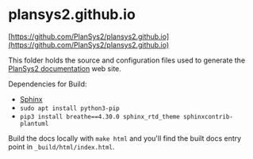 # plansys2.github.io

[https://github.com/PlanSys2/plansys2.github.io](https://github.com/PlanSys2/plansys2.github.io)

This folder holds the source and configuration files used to generate the
[PlanSys2 documentation](http://intelligentroboticslab.gsyc.urjc.es/plansys2.github.io) web site.

Dependencies for Build:

* [Sphinx](https://www.sphinx-doc.org/en/master/usage/installation.html)
* `sudo apt install python3-pip`
* `pip3 install breathe==4.30.0 sphinx_rtd_theme sphinxcontrib-plantuml`

Build the docs locally with `make html` and you'll find the built docs entry point in `_build/html/index.html`.
